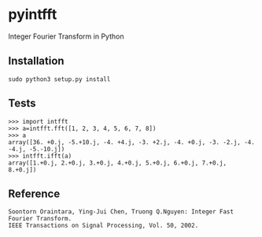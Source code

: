 # pyintfft
Integer Fourier Transform in Python

Installation
------------
    sudo python3 setup.py install

Tests
------------
    >>> import intfft
    >>> a=intfft.fft([1, 2, 3, 4, 5, 6, 7, 8])
    >>> a
    array([36. +0.j, -5.+10.j, -4. +4.j, -3. +2.j, -4. +0.j, -3. -2.j, -4. -4.j, -5.-10.j])
    >>> intfft.ifft(a)
    array([1.+0.j, 2.+0.j, 3.+0.j, 4.+0.j, 5.+0.j, 6.+0.j, 7.+0.j, 8.+0.j])

Reference
------------
    Soontorn Oraintara, Ying-Jui Chen, Truong Q.Nguyen: Integer Fast Fourier Transform.
    IEEE Transactions on Signal Processing, Vol. 50, 2002.
